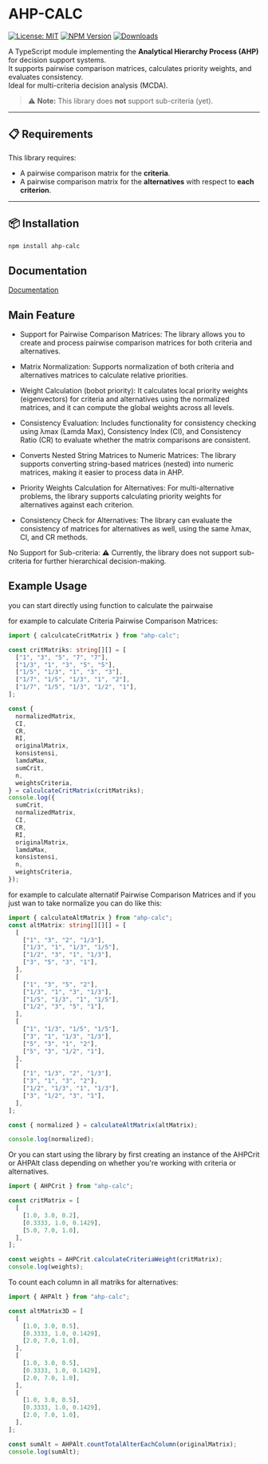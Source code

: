 # AHP-CALC

[![License: MIT](https://img.shields.io/npm/l/ahp-calc)](https://github.com/ren-zi-fa/ahp-calc/blob/main/LICENSE)
[![NPM Version](https://img.shields.io/npm/v/ahp-calc)](https://www.npmjs.com/package/ahp-calc)
[![Downloads](https://img.shields.io/npm/dt/ahp-calc)](https://www.npmjs.com/package/ahp-calc)

A TypeScript module implementing the **Analytical Hierarchy Process (AHP)** for decision support systems.  
It supports pairwise comparison matrices, calculates priority weights, and evaluates consistency.  
Ideal for multi-criteria decision analysis (MCDA).

> ⚠️ **Note:** This library does **not** support sub-criteria (yet).

---

## 📋 Requirements

This library requires:

- A pairwise comparison matrix for the **criteria**.
- A pairwise comparison matrix for the **alternatives** with respect to **each criterion**.

---

## 📦 Installation

```bash
npm install ahp-calc

```

## Documentation

[Documentation](https://ren-zi-fa.github.io/ahp-calc/)

## Main Feature

- Support for Pairwise Comparison Matrices:
  The library allows you to create and process pairwise comparison matrices for both criteria and alternatives.

- Matrix Normalization:
  Supports normalization of both criteria and alternatives matrices to calculate relative priorities.

- Weight Calculation (bobot priority):
  It calculates local priority weights (eigenvectors) for criteria and alternatives using the normalized matrices, and it can compute the global weights across all levels.

- Consistency Evaluation:
  Includes functionality for consistency checking using λmax (Lamda Max), Consistency Index (CI), and Consistency Ratio (CR) to evaluate whether the matrix comparisons are consistent.

- Converts Nested String Matrices to Numeric Matrices:
  The library supports converting string-based matrices (nested) into numeric matrices, making it easier to process data in AHP.

- Priority Weights Calculation for Alternatives:
  For multi-alternative problems, the library supports calculating priority weights for alternatives against each criterion.

- Consistency Check for Alternatives:
  The library can evaluate the consistency of matrices for alternatives as well, using the same λmax, CI, and CR methods.

No Support for Sub-criteria:
⚠️ Currently, the library does not support sub-criteria for further hierarchical decision-making.

## Example Usage

you can start directly using function to calculate the pairwaise

for example to calculate Criteria Pairwise Comparison Matrices:

```typescript
import { calculcateCritMatrix } from "ahp-calc";

const critMatriks: string[][] = [
  ["1", "3", "5", "7", "7"],
  ["1/3", "1", "3", "5", "5"],
  ["1/5", "1/3", "1", "3", "3"],
  ["1/7", "1/5", "1/3", "1", "2"],
  ["1/7", "1/5", "1/3", "1/2", "1"],
];

const {
  normalizedMatrix,
  CI,
  CR,
  RI,
  originalMatrix,
  konsistensi,
  lamdaMax,
  sumCrit,
  n,
  weightsCriteria,
} = calculcateCritMatrix(critMatriks);
console.log({
  sumCrit,
  normalizedMatrix,
  CI,
  CR,
  RI,
  originalMatrix,
  lamdaMax,
  konsistensi,
  n,
  weightsCriteria,
});
```

for example to calculate alternatif Pairwise Comparison Matrices and if you just wan to take normalize you can do like this:

```typescript
import { calculateAltMatrix } from "ahp-calc";
const altMatrix: string[][][] = [
  [
    ["1", "3", "2", "1/3"],
    ["1/3", "1", "1/3", "1/5"],
    ["1/2", "3", "1", "1/3"],
    ["3", "5", "3", "1"],
  ],
  [
    ["1", "3", "5", "2"],
    ["1/3", "1", "3", "1/3"],
    ["1/5", "1/3", "1", "1/5"],
    ["1/2", "3", "5", "1"],
  ],
  [
    ["1", "1/3", "1/5", "1/5"],
    ["3", "1", "1/3", "1/3"],
    ["5", "3", "1", "2"],
    ["5", "3", "1/2", "1"],
  ],
  [
    ["1", "1/3", "2", "1/3"],
    ["3", "1", "3", "2"],
    ["1/2", "1/3", "1", "1/3"],
    ["3", "1/2", "3", "1"],
  ],
];

const { normalized } = calculateAltMatrix(altMatrix);

console.log(normalized);
```

Or you can start using the library by first creating an instance of the AHPCrit or AHPAlt class depending on whether you're working with criteria or alternatives.

```typescript
import { AHPCrit } from "ahp-calc";

const critMatrix = [
  [
    [1.0, 3.0, 0.2],
    [0.3333, 1.0, 0.1429],
    [5.0, 7.0, 1.0],
  ],
];

const weights = AHPCrit.calculateCriteriaWeight(critMatrix);
console.log(weights);
```

To count each column in all matriks for alternatives:

```typescript
import { AHPAlt } from "ahp-calc";

const altMatrix3D = [
  [
    [1.0, 3.0, 0.5],
    [0.3333, 1.0, 0.1429],
    [2.0, 7.0, 1.0],
  ],
  [
    [1.0, 3.0, 0.5],
    [0.3333, 1.0, 0.1429],
    [2.0, 7.0, 1.0],
  ],
  [
    [1.0, 3.0, 0.5],
    [0.3333, 1.0, 0.1429],
    [2.0, 7.0, 1.0],
  ],
];

const sumAlt = AHPAlt.countTotalAlterEachColumn(originalMatrix);
console.log(sumAlt);
```
